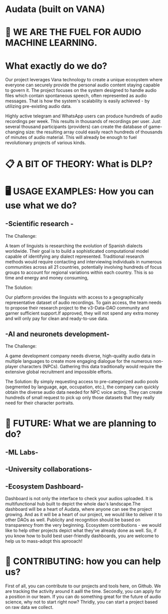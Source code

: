 # Audata (built on VANA)

# 🚀 WE ARE THE FUEL FOR AUDIO MACHINE LEARNING. 
# What exactly do we do?
Our project leverages Vana technology to create a unique ecosystem where everyone can securely provide the personal audio content staying capable to govern it. The project focuses on the system designed to handle audio files which contain spontaneous speech, often represented as audio messages. That is how the system's scalability is easily achieved - by utilizing pre-existing audio data.

Highly active telegram and WhatsApp users can produce hundreds of audio recordings per week. This results in thousands of recordings per user. Just several thousand participants (providers) can create the database of game-changing size: the resulting array could easily reach hundreds of thousands of minutes of audio material. This will already be enough to fuel revolutionary projects of various kinds.

# 📋 A BIT OF THEORY: What is DLP?

# 🖥️ USAGE EXAMPLES: How you can use what we do?
-Scientific research - 
---
The Challenge:

A team of linguists is researching the evolution of Spanish dialects worldwide. Their goal is to build a sophisticated computational model capable of identifying any dialect represented. Traditional research methods would require contacting and interviewing individuals in numerous communities across all 21 countries, potentially involving hundreds of focus groups to account for regional variations within each country. This is so time and energy and money consuming,

The Solution:

Our platform provides the linguists with access to a geographically representative dataset of audio recordings. To gain access, the team needs to propose their research project to the v3-Data-DAO community and garner sufficient support.If approved, they will not spend any extra money and will only pay for clean and ready-to-use data.

-AI and neuronets development-
---
The Challenge:

A game development company needs diverse, high-quality audio data in multiple languages to create more engaging dialogue for the numerous non-player characters (NPCs). Gathering this data traditionally would require the extensive global recruitment and impossible efforts.

The Solution:
By simply requesting access to pre-categorized audio pools (segmented by language, age, occupation, etc.), the company can quickly obtain the diverse audio data needed for NPC voice acting. They can create hundreds of small request to pick up only those datasets that they really need for their character portraits.

# 🌟 FUTURE: What we are planning to do?
-ML Labs-
---

-University collaborations-
---

-Ecosystem Dashboard-
---
Dashboard is not only the interface to check your audios uploaded. It is multifunctional hub built to depict the whole dao's landscape.The dashboard will be a heart of Audata, where anyone can see the project growing. And as it will be a heart of our project, we would like to deliver it to other DAOs as well. Publicity and recognition should be based on transparency from the very beginning. Ecosystem contributions - we would like to help other projects depict what they've already done as well. So, if you know how to build best user-friendly dashboards, you are welcome to help us to mass-adopt this aprooach! 


# 🤝 CONTRIBUTING: how you can help us?
First of all, you can contribute to our projects and tools here, on Github. We are tracking the activity around it aalll the time. 
Secondly, you can apply for a position in our team. If you can do something great for the future of audio science, why not to start right now? 
Thridly, you can start a project based on raw data we collect.
